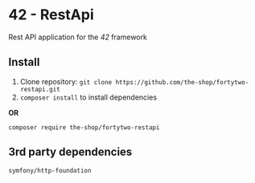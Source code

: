 42 - RestApi
====

Rest API application for the _42_ framework

Install
---

1. Clone repository: `git clone https://github.com/the-shop/fortytwo-restapi.git`
2. `composer install` to install dependencies

**OR**

`composer require the-shop/fortytwo-restapi`

3rd party dependencies
---
`symfony/http-foundation`
